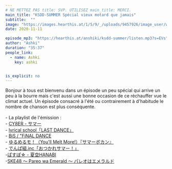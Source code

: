 ```yaml
---
# NE METTEZ PAS title: SVP. UTILISEZ main_title: MERCI.
main_title: "KSDD-SUMMER Spécial vieux motard que jamais"
subtitle:  ""
image: "https://images.hearthis.at/1/5/9/_/uploads/9457926/image_user/w1400_h1400_q70_----1590757533490.jpg"
date: 2020-11-11

episode_mp3: "https://hearthis.at/anshiki/ksdd-summer/listen.mp3?s=EVs"
author: "Ashki"
duration: "35:37"
people_link: 
  - name: Ashki
    key: ashki


is_explicit: no
---
```


<PodcastHeader/>

<!-- ECRIRE LA DESCRIPTION DE L'EPISODE SOUS CETTE LIGNE -->
Bonjour à tous est bienvenu dans un épisode un peu spécial qui arrive un peu à la bourre mais c'est aussi une bonne occasion de ce réchauffer vue le climat actuel. Un épisode consacré à l'été ou contrairement à d'habitude le nombre de chanson est plus conséquente.<br><br>	- La playlist de l'émission :<br>												- [CY8ER - サマー](https://www.youtube.com/watch?v=XC3N46u8Eeo)<br>												- [lyrical school「LAST DANCE」](https://www.youtube.com/watch?v=O6SF_EonX9I)<br>												- [BiS / "FiNAL DANCE](https://www.youtube.com/watch?v=Hc8vjprOWLs)<br>												- [ゆるめるモ！（You'll Melt More!）『サマーボカン』](https://www.youtube.com/watch?v=DuTvKsLhJlY)<br>												- [でんぱ組.inc「おつかれサマー！」](https://www.youtube.com/watch?v=CPMeJa8fP0o)<br>												-[ぱすぽ☆ - 夏空HANABI](https://www.youtube.com/watch?v=N3qTVP89mYE)<br>												-[SKE48 ～ Pareo wa Emerald ～ パレオはエメラルド](https://www.youtube.com/watch?v=rYrpbCjQX-E)<br>												

